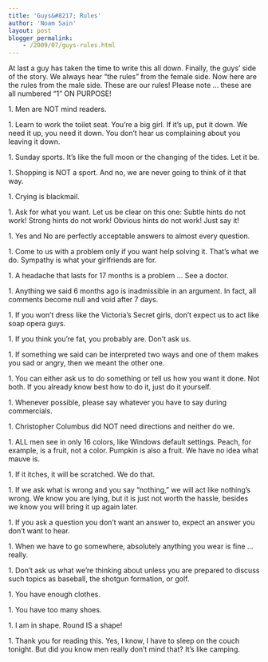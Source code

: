 ```yaml
---
title: 'Guys&#8217; Rules'
author: 'Noam Sain'
layout: post
blogger_permalink:
    - /2009/07/guys-rules.html
---
```


At last a guy has taken the time to write this all down. Finally, the guys’ side of the story. We always hear “the rules” from the female side. Now here are the rules from the male side. These are our rules! Please note … these are all numbered “1” ON PURPOSE!

1\. Men are NOT mind readers.

1\. Learn to work the toilet seat. You’re a big girl. If it’s up, put it down. We need it up, you need it down. You don’t hear us complaining about you leaving it down.

1\. Sunday sports. It’s like the full moon or the changing of the tides. Let it be.

1\. Shopping is NOT a sport. And no, we are never going to think of it that way.

1\. Crying is blackmail.

1\. Ask for what you want. Let us be clear on this one: Subtle hints do not work! Strong hints do not work! Obvious hints do not work! Just say it!

1\. Yes and No are perfectly acceptable answers to almost every question.

1\. Come to us with a problem only if you want help solving it. That’s what we do. Sympathy is what your girlfriends are for.

1\. A headache that lasts for 17 months is a problem … See a doctor.

1\. Anything we said 6 months ago is inadmissible in an argument. In fact, all comments become null and void after 7 days.

1\. If you won’t dress like the Victoria’s Secret girls, don’t expect us to act like soap opera guys.

1\. If you think you’re fat, you probably are. Don’t ask us.

1\. If something we said can be interpreted two ways and one of them makes you sad or angry, then we meant the other one.

1\. You can either ask us to do something or tell us how you want it done. Not both. If you already know best how to do it, just do it yourself.

1\. Whenever possible, please say whatever you have to say during commercials.

1\. Christopher Columbus did NOT need directions and neither do we.

1\. ALL men see in only 16 colors, like Windows default settings. Peach, for example, is a fruit, not a color. Pumpkin is also a fruit. We have no idea what mauve is.

1\. If it itches, it will be scratched. We do that.

1\. If we ask what is wrong and you say “nothing,” we will act like nothing’s wrong. We know you are lying, but it is just not worth the hassle, besides we know you will bring it up again later.

1\. If you ask a question you don’t want an answer to, expect an answer you don’t want to hear.

1\. When we have to go somewhere, absolutely anything you wear is fine … really.

1\. Don’t ask us what we’re thinking about unless you are prepared to discuss such topics as baseball, the shotgun formation, or golf.

1\. You have enough clothes.

1\. You have too many shoes.

1\. I am in shape. Round IS a shape!

1\. Thank you for reading this. Yes, I know, I have to sleep on the couch tonight. But did you know men really don’t mind that? It’s like camping.